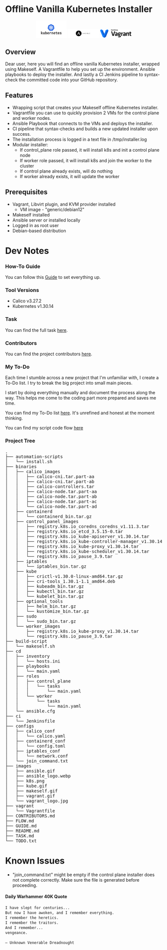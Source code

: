# Offline Vanilla Kubernetes Installer

<p align="center">
  <img src="images/k8s.webp" alt="Kubernetes" width="100"/>
  <img src="images/ansible.png" alt="Ansible" width="100"/>
  <img src="images/vagrant.png" alt="Vagrant" width="100"/>
</p>



## Overview
Dear user, here you will find an offline vanilla Kubernetes installer, wrapped using Makeself.
A Vagrantfile to help you set up the environment.
Ansible playbooks to deploy the installer.
And lastly a CI Jenkins pipeline to syntax-check the committed code into your GitHub repository.


## Features
- Wrapping script that creates your Makeself offline Kubernetes installer.
- Vagrantfile you can use to quickly provision 2 VMs for the control plane and worker nodes.
- Ansible Playbook that connects to the VMs and deploys the installer.
- CI pipeline that syntax-checks and builds a new updated installer upon success.
- The installation process is logged in a text file in /tmp/installer.log
- Modular installer:
    - If control_plane role passed, it will install k8s and init a control plane node
    - If worker role passed, it will install k8s and join the worker to the cluster
    - If control plane already exists, will do nothing
    - If worker already exists, it will update the worker


## Prerequisites
- Vagrant, Libvirt plugin, and KVM provider installed
    - VM image - "generic/debian12" 
- Makeself installed
- Ansible server or installed locally
- Logged in as root user
- Debian-based distribution


# Dev Notes


### How-To Guide
You can follow this [Guide](GUIDE.md) to set everything up.


### Tool Versions
- Calico v3.27.2
- Kubernetes v1.30.14


### Task
You can find the full task [here](TASK.md).


### Contributors
You can find the project contributors [here](CONTRIBUTORS.md).


### My To-Do
Each time I stumble across a new project that I'm unfamiliar with, I create a To-Do list.
I try to break the big project into small main pieces.

I start by doing everything manually and document the process along the way.
This helps me come to the coding part more prepared and saves me time.

You can find my To-Do list [here](TODO.txt). It's unrefined and honest at the moment thinking.

You can find my script code flow [here](FLOW.md)


### Project Tree
<pre>
.
├── automation-scripts
│   └── install.sh
├── binaries
│   ├── calico_images
│   │   ├── calico-cni.tar.part-aa
│   │   ├── calico-cni.tar.part-ab
│   │   ├── calico-controllers.tar
│   │   ├── calico-node.tar.part-aa
│   │   ├── calico-node.tar.part-ab
│   │   ├── calico-node.tar.part-ac
│   │   └── calico-node.tar.part-ad
│   ├── containerd
│   │   └── containerd_bin.tar.gz
│   ├── control_panel_images
│   │   ├── registry.k8s.io_coredns_coredns_v1.11.3.tar
│   │   ├── registry.k8s.io_etcd_3.5.15-0.tar
│   │   ├── registry.k8s.io_kube-apiserver_v1.30.14.tar
│   │   ├── registry.k8s.io_kube-controller-manager_v1.30.14.tar
│   │   ├── registry.k8s.io_kube-proxy_v1.30.14.tar
│   │   ├── registry.k8s.io_kube-scheduler_v1.30.14.tar
│   │   └── registry.k8s.io_pause_3.9.tar
│   ├── iptables
│   │   └── iptables_bin.tar.gz
│   ├── kube
│   │   ├── crictl-v1.30.0-linux-amd64.tar.gz
│   │   ├── cri-tools_1.30.1-1.1_amd64.deb
│   │   ├── kubeadm_bin.tar.gz
│   │   ├── kubectl_bin.tar.gz
│   │   └── kubelet_bin.tar.gz
│   ├── optional_tools
│   │   ├── helm_bin.tar.gz
│   │   └── kustomize_bin.tar.gz
│   ├── sudo
│   │   └── sudo_bin.tar.gz
│   └── worker_images
│       ├── registry.k8s.io_kube-proxy_v1.30.14.tar
│       └── registry.k8s.io_pause_3.9.tar
├── build-script
│   └── makeself.sh
├── cd
│   ├── inventory
│   │   └── hosts.ini
│   ├── playbooks
│   │   └── main.yaml
│   ├── roles
│   │   ├── control_plane
│   │   │   └── tasks
│   │   │       └── main.yaml
│   │   └── worker
│   │       └── tasks
│   │           └── main.yaml
│   └── ansible.cfg
├── ci
│   └── Jenkinsfile
├── configs
│   ├── calico_conf
│   │   └── calico.yaml
│   ├── containerd_conf
│   │   └── config.toml
│   ├── iptables_conf
│   │   └── network.conf
│   └── join_command.txt
├── images
│   ├── ansible.gif
│   ├── ansible_logo.webp
│   ├── k8s.png
│   ├── kube.gif
│   ├── makeself.gif
│   ├── vagrant.gif
│   └── vagrant_logo.jpg
├── vagrant
│   └── Vagrantfile
├── CONTRIBUTORS.md
├── FLOW.md
├── GUIDE.md
├── README.md
├── TASK.md
└── TODO.txt
</pre>


# Known Issues
- "join_command.txt" might be empty if the control plane installer does not complete correctly. Make sure the file is generated before proceeding.


#### Daily Warhammer 40K Quote
```
I have slept for centuries...
But now I have awoken, and I remember everything.
I remember the heretics.
I remember the traitors.
And I remember...
vengeance.

— Unknown Venerable Dreadnought
```


